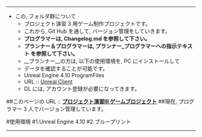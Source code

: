 ﻿***
* この, フォルダ群について
	- プロジェクト演習 3 用ゲーム制作プロジェクトです。
	- これから, Git Hub を通して, バージョン管理をしていきます。
	- __プログラマーは, Changelog.md を参照して下さい。__
	- __プランナー＆プログラマーは, プランナー_プログラマーへの指示テキスト を参照して下さい。__
	- __プランナー__の方は, 以下の使用環境を, PC にインストールして
	- データを確認することが可能です。
	- Unreal Engine 4.10 ProgramFiles
	- URL :: [Unreal Client](https://accounts.unrealengine.com/register/index?response_type=code&state=%2Fdownload%3Fdismiss%3Dhttps%253A%252F%252Fwww.unrealengine.com%252Fja%252Fwhat-is-unreal-engine-4&client_id=43e2dea89b054198a703f6199bee6d5b)
	- DL には, アカウント登録が必要になってきます。

##このページの URL :: __[プロジェクト演習Ⅲ ゲームプロジェクト](https://github.com/proen/SandBoxie)__
##現在, プログラマー 3 人でバージョン管理しています。

#使用環境
#1.Unreal Engine 4.10
#2.ブループリント
***